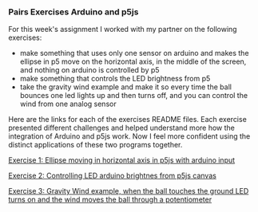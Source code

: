 ### Pairs Exercises Arduino and p5js

For this week's assignment I worked with my partner on the following exercises:

- make something that uses only one sensor on arduino and makes the ellipse in p5 move on the horizontal axis, in the middle of the screen, and nothing on arduino is controlled by p5
- make something that controls the LED brightness from p5
- take the gravity wind example and make it so every time the ball bounces one led lights up and then turns off, and you can control the wind from one analog sensor

Here are the links for each of the exercises README files. Each exercise presented different challenges and helped understand more how the integration of Arduino and p5js work. Now I feel more confident using the distinct applications of these two programs together. 

[Exercise 1: Ellipse moving in horizontal axis in p5js with arduino input](https://github.com/danielnivia/IntrotoIM/tree/main/april19/exercise1)

[Exercise 2: Controlling LED arduino brightnes from p5js canvas](https://github.com/danielnivia/IntrotoIM/blob/main/april19/exercise2/README.md)

[Exercise 3: Gravity Wind example, when the ball touches the ground LED turns on and the wind moves the ball through a potentiometer](https://github.com/danielnivia/IntrotoIM/blob/main/april19/exercise3/README.md)
